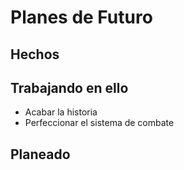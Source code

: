 # Planes de Futuro

## Hechos

## Trabajando en ello

* Acabar la historia
* Perfeccionar el sistema de combate

## Planeado

